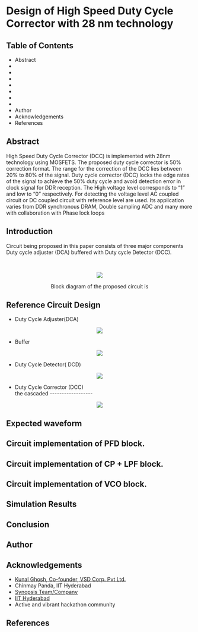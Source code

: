 # Design of High Speed Duty Cycle Corrector with 28 nm technology

## Table of Contents

- Abstract 
- 
- 
- 
- 
- 
- 
- 
- Author
- Acknowledgements
- References
## Abstract
High Speed Duty Cycle Corrector (DCC) is
implemented with 28nm technology using MOSFETS. The
proposed duty cycle corrector is 50% correction format. The
range for the correction of the DCC lies between 20% to 80% of
the signal. Duty cycle corrector (DCC) locks the edge rates of the
signal to achieve the 50% duty cycle and avoid detection error in
clock signal for DDR reception. The High voltage level
corresponds to “1” and low to “0” respectively. For detecting the
voltage level AC coupled circuit or DC coupled circuit with
reference level are used. Its application varies from DDR
synchronous DRAM, Double sampling ADC and many more
with collaboration with Phase lock loops



## Introduction
Circuit being proposed in this paper consists of three major
components Duty cycle adjuster (DCA) buffered with Duty
cycle Detector (DCC).</br>

</br>
<p align="center">
<img src="https://user-images.githubusercontent.com/100523474/155891764-91fec4b1-6dc4-4238-af28-0ab5c1a4151f.png">
</p>
<p align="center">
Block diagram of the proposed circuit is
</p>


## Reference Circuit Design
- Duty Cycle Adjuster(DCA)</br>
<p align="center">
<img src="https://user-images.githubusercontent.com/100523474/155891857-50f9a78f-bfb5-41b3-b059-502c01ad1c0d.png">
</p>

- Buffer</br>
<p align="center">
<img src="https://user-images.githubusercontent.com/100523474/155891921-d5d1b5bb-bb6f-495e-8a3f-d87a0008fbab.png">
</p>

- Duty Cycle Detector( DCD)
<p align="center">
<img src="https://user-images.githubusercontent.com/100523474/155891962-a87b0441-cba7-416e-ae93-b9d0aca89d2b.png">
</p>

- Duty Cycle Corrector (DCC)</br>
the cascaded ------------------
<p align="center">
<img src="https://user-images.githubusercontent.com/100523474/155892002-1e3623a1-0b2c-4766-ae21-62f97686010c.png">
</p>



## Expected waveform


## Circuit implementation of PFD block.


## Circuit implementation of CP + LPF block.


## Circuit implementation of VCO block.




  
 
 


## Simulation Results



## Conclusion



## Author



## Acknowledgements

- [Kunal Ghosh, Co-founder, VSD Corp. Pvt Ltd.](https://www.linkedin.com/in/kunal-ghosh-vlsisystemdesign-com-28084836?lipi=urn%3Ali%3Apage%3Ad_flagship3_profile_view_base_contact_details%3B0xcWjpLDThSEo6S9UPO9Tw%3D%3D)
- Chinmay Panda, IIT Hyderabad
- [Synopsis Team/Company](synopsys.com/company/contact-synopsys/office-locations/india/about-synopsys-india.html)
- [IIT Hyderabad](https://www.iith.ac.in/events/2022/02/15/Cloud-Based-Analog-IC-Design-Hackathon/)
- Active and vibrant hackathon community

## References



